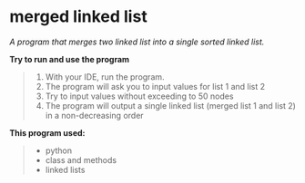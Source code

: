 # merged linked list
*A program that merges two linked list into a single sorted linked list.*

**Try to run and use the program**
>1. With your IDE, run the program.
>2. The program will ask you to input values for list 1 and list 2
>3. Try to input values without exceeding to 50 nodes
>4. The program will output a single linked list (merged list 1 and list 2) in a non-decreasing order

**This program used:**
>- python
>- class and methods
>- linked lists
